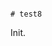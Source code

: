                                                                                                                                                                                                                                                                                                                                                                        # test8

Init.
